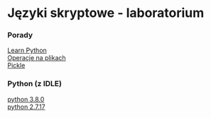 # Języki skryptowe - laboratorium

### Porady
[Learn Python](https://www.learnpython.org/pl/Welcome "Learn Python") \
[Operacje na plikach](https://rk.edu.pl/pl/operowanie-na-plikach-w-pythonie/ "Operacje na plikach") \
[Pickle](https://diego.assencio.com/?index=99d3134bb98fdcc9a7c2bd6071db737d "Pickle")

### Python (z IDLE)
[python 3.8.0](https://www.python.org/ftp/python/3.8.0/python-3.8.0-amd64.exe "python 3.8.0") \
[python 2.7.17](https://www.python.org/ftp/python/2.7.17/python-2.7.17.amd64.msi "python 2.7.17")
